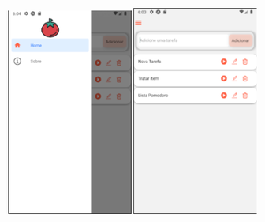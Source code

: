 <div align="center">
    <img width="250" src="https://github.com/chjsoliveira/pomodoro/blob/main/ScreenShot/Menu.PNG">
    <img width="250" src="https://github.com/chjsoliveira/pomodoro/blob/main/ScreenShot/TaskList.PNG">
</div>
